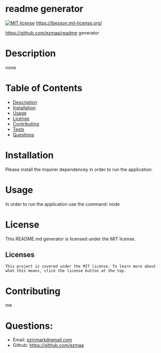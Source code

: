 # readme generator
[![MIT license](https://img.shields.io/badge/License-MIT-blue.svg)](https://lbesson.mit-license.org/)
https://lbesson.mit-license.org/

https://github.com/ezmaa/readme generator
# Description
none
# Table of Contents
* [Description](#description)
* [Installation](#installation)
* [Usage](#usage)
* [License](#license)
* [Contributing](#contributing)
* [Tests](#tests)
* [Questions](#questions)
# Installation 
Please install the inquirer dependencey in order to run the application.
# Usage
In order to run the application use the command: node
# License 
This README.md generator is licensed under the MIT license.
## Licenses
    This project is covered under the MIT license. To learn more about what this means, click the license button at the top.
# Contributing
me
# Questions:
* Email: ezinmark@gmail.com
* Github: https://github.com/ezmaa

